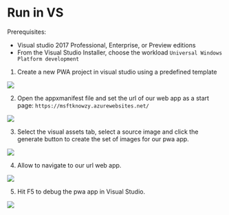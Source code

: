 # Run in VS

Prerequisites:
- Visual studio 2017 Professional, Enterprise, or Preview editions
- From the Visual Studio Installer, choose the workload `Universal Windows Platform development`


1. Create a new PWA project in visual studio using a predefined template

<img src="/Media/Picture66.PNG"><br>

2.  Open the appxmanifest file and set the url of our web app as a start page: `https://msftknowzy.azurewebsites.net/`

<img src="/Media/Picture67.PNG"><br>

3. Select the visual assets tab, select a source image and click the generate button to create the set of images for our pwa app.

<img src="/Media/Picture68.PNG"><br>

4. Allow to navigate to our url web app.

<img src="/Media/Picture69.PNG"><br>

5. Hit F5 to debug the pwa app in Visual Studio.

<img src="/Media/Picture70.PNG"><br>
